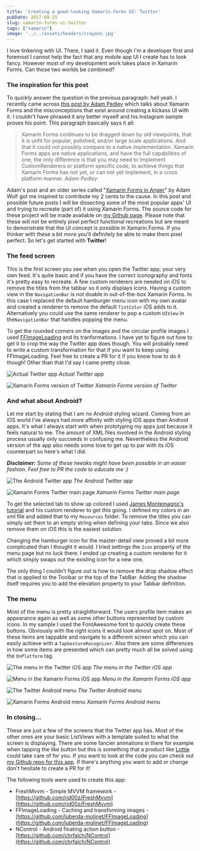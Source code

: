 ```yaml
---
title: 'Creating a good-looking Xamarin.Forms UI: Twitter'
pubDate: 2017-08-25
slug: xamarin-forms-ui-twitter
tags: ["xamarin"]
image: '../../assets/headers/crayons.jpg'
---
```


I love tinkering with UI. There, I said it. Even though I'm a developer first and foremost I cannot help the fact that any mobile app UI I create has to look fancy. However most of my development work takes place in Xamarin Forms. Can those two worlds be combined?

### The inspiration for this post

To quickly answer the question in the previous paragraph: hell yeah. I recently came across [this post by Adam Pedley](https://xamarinhelp.com/creating-instagram-ui-xamarin-forms/) which talks about Xamarin Forms and the misconceptions that exist around creating a kickass UI with it. I couldn't have phrased it any better myself and his Instagram sample proves his point. This paragraph basically says it all:

> Xamarin Forms continues to be dragged down by old viewpoints, that it is unfit for popular, polished, and/or large scale applications. And that it could not possibly compare to a native implementation. Xamarin Forms apps are native applications, and have the full capabilities of one, the only difference is that you may need to implement CustomRenderers or platform specific code, to achieve things that Xamarin Forms has not yet, or can not yet implement, in a cross platform manner.
<cite>Adam Pedley</cite>

Adam's post and an older series called "[Xamarin Forms in Anger](https://github.com/awolf/Xamarin-Forms-InAnger)" by Adam Wolf got me inspired to contribute my 2 cents to the cause. In this post and possible future posts I will be dissecting some of the most popular apps' UI and trying to recreate (part of) it using Xamarin Forms. The source code for these project will be made available on [my Github page](https://github.com/sthewissen). Please note that these will not be entirely pixel perfect functional recreations but are meant to demonstrate that the UI concept is possible in Xamarin.Forms. If you thinker with these a bit more you'll definitely be able to make them pixel perfect. So let's get started with **Twitter**!

### The feed screen

This is the first screen you see when you open the Twitter app; your very own feed. It's quite basic and if you have the correct iconography and fonts it's pretty easy to recreate. A few custom renderers are needed on iOS to remove the titles from the tabbar so it only displays icons. Having a custom view in the `NavigationBar` is not doable in out-of-the-box Xamarin Forms. In this case I replaced the default hamburger menu icon with my own avatar and created a renderer to remove the default `TintColor` iOS adds to it. Alternatively you could use the same renderer to pop a custom `UIView` in the`NavigationBar` that handles popping the menu.

<script src="https://gist.github.com/sthewissen/1762c747cd2756c01a4e53ffaf1cfbcc.js"></script>

To get the rounded corners on the images and the circular profile images I used [FFImageLoading](https://github.com/luberda-molinet/FFImageLoading) and its tranformations. I have yet to figure out how to get it to crop the way the Twitter app does though. You will probably need to write a custom transformation for that if you want to keep using FFImageLoading. Feel free to create a PR for it if you know how to do it though! Other than that I'd say I came pretty close.

![Actual Twitter app](/images/posts/IMG_6781.jpg?style=halfsize)
*Actual Twitter app*

![Xamarin Forms version of Twitter](/images/posts/Simulator-Screen-Shot-22-Aug-2017-15.43.00.png?style=halfsize)
*Xamarin Forms version of Twitter*

### And what about Android?

Let me start by stating that I am no Android styling wizard. Coming from an iOS world I've always had more affinity with styling iOS apps than Android apps. It's what I always start with when prototyping my apps just because it feels natural to me. The amount of XML files involved in the Android styling process usually only succeeds in confusing me. Nevertheless the Android version of the app also needs some love to get up to par with its iOS counterpart so here's what I did.

***Disclaimer:** Some of these tweaks might have been possible in an easier fashion. Feel free to PR the code to educate me :)*

![The Android Twitter app](/images/posts/Screenshot_20170822-113151.png?style=halfsize)
*The Android Twitter app*

![Xamarin Forms Twitter main page](/images/posts/Screenshot_20170824-130943.png?style=halfsize)
*Xamarin Forms Twitter main page*

To get the selected tab to show up colored I used [James Montemagno's tutorial](http://motzcod.es/post/157544468267/xamarin-forms-android-selected-and-unselected-tab-colors) and his custom renderer to get this going. I defined my colors in an xml file and added that to my `Resources` folder. To remove the titles you can simply set them to an empty string when defining your tabs. Since we also remove them on iOS this is the easiest solution.

<script src="https://gist.github.com/sthewissen/62136cc3ce4ab00a22b02a81b5196499.js"></script>

Changing the hamburger icon for the master-detail view proved a bit more complicated than I thought it would. I tried settings the `Icon` property of the menu page but no luck there. I ended up creating a custom renderer for it which simply swaps out the existing icon for a new one.

<script src="https://gist.github.com/sthewissen/c195226096e5714798f496a2027e681c.js"></script>

The only thing I couldn't figure out is how to remove the drop shadow effect that is applied to the Toolbar or the top of the TabBar. Adding the shadow itself requires you to add the elevation property to your Tabbar definition.

<script src="https://gist.github.com/sthewissen/a448be879fe053332f8d035d69f6292e.js"></script>

### The menu

Most of the menu is pretty straightforward. The users profile item makes an appearance again as well as some other buttons represented by custom icons. In my sample I used the FontAwesome font to quickly create these buttons. Obviously with the right icons it would look almost spot on. Most of these items are tappable and navigate to a different screen which you can easily achieve with a `TapGestureRecognizer`. Also there are some differences in how some items are presented which can pretty much all be solved using the `OnPlatform` tag.

![The menu in the Twitter iOS app](/images/posts/file.png?style=halfsize)
*The menu in the Twitter iOS app*

![Menu in the Xamarin Forms iOS app](/images/posts/Simulator-Screen-Shot-24-Aug-2017-12.01.33.png?style=halfsize)
*Menu in the Xamarin Forms iOS app*

![The Twitter Android menu](/images/posts/Screenshot_20170824-111537.png?style=halfsize)
*The Twitter Android menu*

![Xamarin Forms Android menu](/images/posts/Screenshot_20170824-114638.png?style=halfsize)
*Xamarin Forms Android menu*

### In closing...

These are just a few of the screens that the Twitter app has. Most of the other ones are your basic ListViews with a template suited to what the screen is displaying. There are some fancier animations in there for example when tapping the like button but this is something that a product like [Lottie](https://github.com/martijn00/LottieXamarin) could take care of for you. If you want to look at the code you can check out [my Github repo for this app](https://github.com/sthewissen/KickassUI.Twitter/). If there's anything you want to add or change don't hesitate to create a PR for it!

The following tools were used to create this app:

*   FreshMvvm - Simple MVVM framework - [https://github.com/rid00z/FreshMvvm](https://github.com/rid00z/FreshMvvm)
*   FFImageLoading - Caching and transforming images - [https://github.com/luberda-molinet/FFImageLoading](https://github.com/luberda-molinet/FFImageLoading)
*   NControl - Android floating action button - [https://github.com/chrfalch/NControl](https://github.com/chrfalch/NControl)
